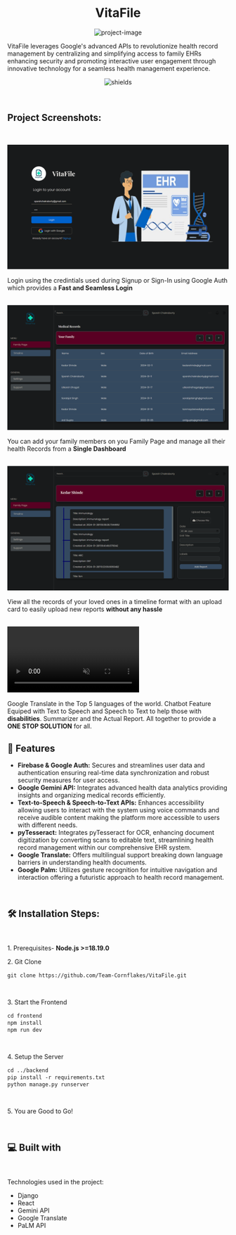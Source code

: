 <h1 align="center" id="title">VitaFile</h1>

<p align="center"><img src="https://socialify.git.ci/Team-Cornflakes/VitaFile/image?description=1&amp;font=KoHo&amp;language=1&amp;name=1&amp;owner=1&amp;pattern=Solid&amp;stargazers=1&amp;theme=Dark" alt="project-image"></p>

<p id="description">VitaFile leverages Google's advanced APIs to revolutionize health record management by centralizing and simplifying access to family EHRs enhancing security and promoting interactive user engagement through innovative technology for a seamless health management experience.</p>

<p align="center"><img src="https://img.shields.io/badge/Build-Vitafile-red?logo=npm" alt="shields"></p>
<br>
<h2>Project Screenshots:</h2>
<br>
<p align="center">
  <img src="./frontend/src/assets/Login_page.png"><br>
  <p> Login using the credintials used during  Signup or Sign-In using Google Auth which provides a <b>Fast and Seamless Login</b></p><br>
  <img src="./frontend/src/assets/Family.png"><br>
  <p> You can add your family members on you Family Page and manage all their health Records from a <b>Single Dashboard</b></p><br>
  <img src="./frontend/src/assets/Timeline.png"><br>
  <p> View all the records of your loved ones in a timeline format with an upload card to easily upload new reports <b>without any hassle</b></p><br>
  <video src="./frontend/src/assets/EHR_video.mp4" autoplay loop muted>
  </video>
  <p> Google Translate in the Top 5 languages of the world. Chatbot Feature Equiped with Text to Speech and Speech to Text to help those with<b> disabilities</b>. Summarizer and the Actual Report. All together to provide a <b>ONE STOP SOLUTION</b> for all.
</p>

<h2>🧐 Features</h2>

*   **Firebase & Google Auth:** Secures and streamlines user data and authentication ensuring real-time data synchronization and robust security measures for user access.
*   **Google Gemini API:** Integrates advanced health data analytics providing insights and organizing medical records efficiently.
*   **Text-to-Speech & Speech-to-Text APIs:** Enhances accessibility allowing users to interact with the system using voice commands and receive audible content making the platform more accessible to users with different needs.
*  **pyTesseract:** Integrates pyTesseract for OCR, enhancing document digitization by converting scans to editable text, streamlining health record management within our comprehensive EHR system.
*  **Google Translate:** Offers multilingual support breaking down language barriers in understanding health documents.
*  **Google Palm:** Utilizes gesture recognition for intuitive navigation and interaction offering a futuristic approach to health record management.
<br>
<h2>🛠️ Installation Steps:</h2>
<br>
<p> 1. Prerequisites- <b>Node.js >=18.19.0</b> </p>

<p>2. Git Clone</p>

```
git clone https://github.com/Team-Cornflakes/VitaFile.git
```
<br>
<p> 3. Start the Frontend </p>

```
cd frontend
npm install
npm run dev
```
<br>

  <p> 4. Setup the Server </p>

```
cd ../backend
pip install -r requirements.txt
python manage.py runserver
```
<br>
  
<p> 5. You are Good to Go! </p>
<br>
<h2>💻 Built with</h2>
<br>

Technologies used in the project:

*   Django
*   React
*   Gemini API
*   Google Translate
*   PaLM API